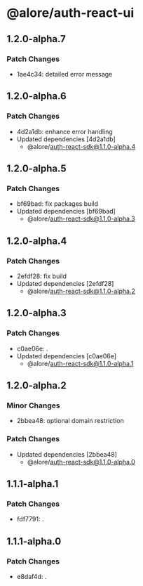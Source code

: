# @alore/auth-react-ui

## 1.2.0-alpha.7

### Patch Changes

- 1ae4c34: detailed error message

## 1.2.0-alpha.6

### Patch Changes

- 4d2a1db: enhance error handling
- Updated dependencies [4d2a1db]
  - @alore/auth-react-sdk@1.1.0-alpha.4

## 1.2.0-alpha.5

### Patch Changes

- bf69bad: fix packages build
- Updated dependencies [bf69bad]
  - @alore/auth-react-sdk@1.1.0-alpha.3

## 1.2.0-alpha.4

### Patch Changes

- 2efdf28: fix build
- Updated dependencies [2efdf28]
  - @alore/auth-react-sdk@1.1.0-alpha.2

## 1.2.0-alpha.3

### Patch Changes

- c0ae06e: .
- Updated dependencies [c0ae06e]
  - @alore/auth-react-sdk@1.1.0-alpha.1

## 1.2.0-alpha.2

### Minor Changes

- 2bbea48: optional domain restriction

### Patch Changes

- Updated dependencies [2bbea48]
  - @alore/auth-react-sdk@1.1.0-alpha.0

## 1.1.1-alpha.1

### Patch Changes

- fdf7791: .

## 1.1.1-alpha.0

### Patch Changes

- e8daf4d: .
